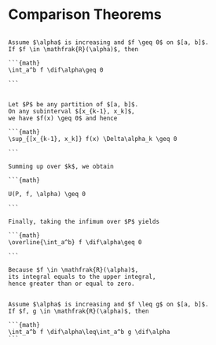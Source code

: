 # Comparison Theorems

````{prf:theorem} 

Assume $\alpha$ is increasing and $f \geq 0$ on $[a, b]$.
If $f \in \mathfrak{R}(\alpha)$, then

```{math}
\int_a^b f \dif\alpha\geq 0

```

````

````{prf:proof}

Let $P$ be any partition of $[a, b]$.
On any subinterval $[x_{k-1}, x_k]$,
we have $f(x) \geq 0$ and hence

```{math}
\sup_{[x_{k-1}, x_k]} f(x) \Delta\alpha_k \geq 0

```

Summing up over $k$, we obtain

```{math}

U(P, f, \alpha) \geq 0

```

Finally, taking the infimum over $P$ yields

```{math}
\overline{\int_a^b} f \dif\alpha\geq 0

```

Because $f \in \mathfrak{R}(\alpha)$,
its integral equals to the upper integral,
hence greater than or equal to zero.

````

````{prf:corollary} 

Assume $\alpha$ is increasing and $f \leq g$ on $[a, b]$.
If $f, g \in \mathfrak{R}(\alpha)$, then

```{math}
\int_a^b f \dif\alpha\leq\int_a^b g \dif\alpha
```

````